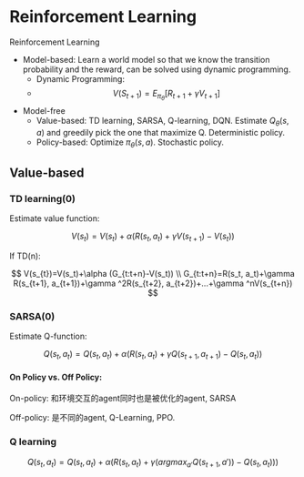 # Reinforcement Learning

Reinforcement Learning

- Model-based: Learn a world model so that we know the transition probability and the reward, can be solved using dynamic programming.
  - Dynamic Programming:
  - $$
    V(S_{t+1})=E_{\pi_{\theta}}[R_{t+1}+\gamma V_{t+1}]
    $$
- Model-free
  - Value-based: TD learning, SARSA, Q-learning, DQN. Estimate $Q_{\theta}(s, a)$ and greedily pick the one that maximize Q. Deterministic policy.
  - Policy-based:  Optimize $\pi_{\theta}(s, a)$. Stochastic policy.

## Value-based

### TD learning(0)

Estimate value function:

$$
V(s_{t})=V(s_t)+\alpha (R(s_t, a_t)+\gamma V(s_{t+1})-V(s_t))
$$

If TD(n):

$$
V(s_{t})=V(s_t)+\alpha (G_{t:t+n}-V(s_t)) \\
G_{t:t+n}=R(s_t, a_t)+\gamma R(s_{t+1}, a_{t+1})+\gamma ^2R(s_{t+2}, a_{t+2})+...+\gamma ^nV(s_{t+n})
$$

### SARSA(0)

Estimate Q-function:

$$
Q(s_t, a_t)=Q(s_t, a_t)+\alpha(R(s_t, a_t)+\gamma Q(s_{t+1}, a_{t+1})-Q(s_t, a_t))
$$


#### On Policy vs. Off Policy:

On-policy: 和环境交互的agent同时也是被优化的agent, SARSA

Off-policy: 是不同的agent, Q-Learning, PPO.

### Q learning

$$
Q(s_t, a_t)=Q(s_t, a_t)+\alpha(R(s_t, a_t)+\gamma (argmax_{a'}Q(s_{t+1}, a'))-Q(s_t, a_t)))
$$
